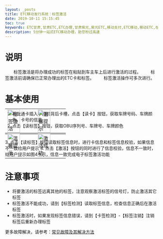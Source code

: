 ```yaml
---
layout: _posts
title: ETC移动发行系统：标签激活
date: 2019-10-11 15:15:45
toc: true
keywords: ETC甘肃,甘肃ETC,ETC办理,甘肃紫光,紫光ETC,移动支付,ETC移动,移动ETC,在线充值,ETC办理,卡片办理,OBU办理,OBU激活,ETC手持终端,甘肃ETC办理,甘肃ETC发行,移动发行终端,ETC移动发行系统
description: 5分钟一站式ETC移动办理，助您秒过高速
---
```

# 说明
&emsp;&emsp;标签激活是将办理成功的标签在粘贴到车主车上后进行激活的过程。
&emsp;&emsp;标签激活前请确保已正常办理出的ETC卡和标签。
&emsp;&emsp;标签激活操作可多次进行。

# 基本使用
1. 将陇通卡插入手持机背后卡槽，点击【读卡】按钮，获取车牌号码、车牌颜色、卡号的信息
2. 点击【读标签】按钮，获取OBU序列号、车牌号、车牌颜色
<table style = "margin-top:-80px"> 
  <tr>
      <td><img src="/pub-images/obuactivation.png" width="70%" alt="标签激活"/></td>
      <td><img src="/pub-images/obuactication1.png" width="70%" alt="温馨提示"/></td>
  </tr>
</table>
3. 点击【读标签】按钮读取标签信息时，进行卡信息和标签信息校验，如果信息不一致给用户提示
4. 点击【激活】按钮的同时进行了信息校验，信息不一致时，给用户提示如图4所示，信息一致完成电子标签激活功能
<table style = "margin-top:-80px"> 
  <tr>
      <td><img src="/pub-images/obuactication2.png"  width="70%" alt="温馨提示" /></td>
      <td><img src="/pub-images/obuactivation3.png"  width="70%" alt="激活成功" /></td>
  </tr>
</table>
  
# 注意事项
* 将要激活的标签远离其他的标签，注意观察激活标签的信号灯，防止激活其它标签
* 标签激活不能成功，请到【标签检测】读取标签信息，检查信息正确后在激活标签
* 标签激活时，如果发现标签信息错误，请到【卡签检测】-【标签注销】注销标签后重新办理标签

更多故障解决，请参考：[常见故障及其解决方法](/2019/10/05/problems/)
